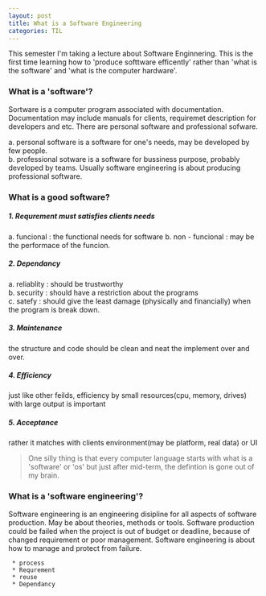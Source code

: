 ```yaml
---
layout: post
title: What is a Software Engineering
categories: TIL
---
```

This semester I'm taking a lecture about Software Enginnering. This is the first time learning how to 'produce softtware efficently' rather than 'what is the software' and 'what is the computer hardware'.

### What is a 'software'?
  Sortware is a computer program associated with documentation.
  Documentation may include manuals for clients, requiremet description for developers and etc.
  There are personal software and professional sofware.

a. personal software is a software for one's needs, may be developed by few people. <br>
b. professional sotware is a software for bussiness purpose, probably developed by teams.
       Usually software engineering is about producing professional software.

### What is a good software?

##### 1. Requrement must satisfies clients needs
a. funcional : the functional needs for software
b.  non - funcional : may be the performace of the funcion.
##### 2. Dependancy
a. reliablity :  should be trustworthy <br>
b.  security : should have a restriction about the programs <br>
c.  satefy : should give the least damage (physically and financially) when the program is break down.
##### 3. Maintenance
the structure and code should be clean and neat the implement over and over.
##### 4. Efficiency
just like other feilds, efficiency by small resources(cpu, memory, drives) with large output is important
##### 5. Acceptance
rather it matches with clients environment(may be platform, real data) or UI
   > One silly thing is that every computer language starts with what is a 'software' or 'os' but just after mid-term, the defintion is gone out of my brain.

### What is a 'software engineering'?
Software engineering is an engineering disipline for all aspects of software production.
May be about theories, methods or tools.
Software production could be failed when the project is out of budget or deadline, because of changed requirement or poor management.
Software engineering is about how to manage and protect from failure.

     * process
     * Requrement
     * reuse
     * Dependancy
